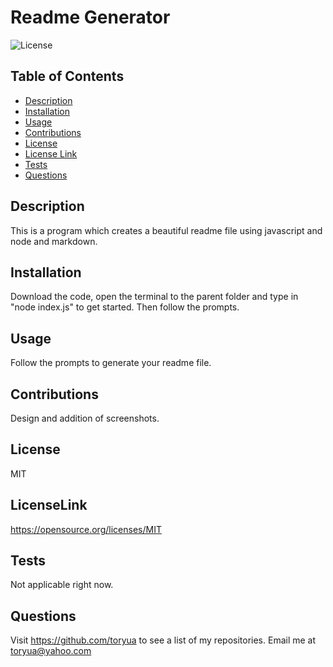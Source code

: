 # Readme Generator
  ![License](https://img.shields.io/static/v1?label=MIT&message=MIT&color=blue)

   ## Table of Contents
  * [Description](#description) 
  * [Installation](#installation)
  * [Usage](#usage)
  * [Contributions](#contributions)
  * [License](#license)
  * [License Link](#licenseLink)
  * [Tests](#tests)
  * [Questions](#questions)

  ## Description

   This is a program which creates a beautiful readme file using javascript and node and markdown.

  ## Installation

  Download the code, open the terminal to the parent folder and type in "node index.js" to get started. Then follow the prompts.

  ## Usage

  Follow the prompts to generate your readme file.

  ## Contributions

  Design and addition of screenshots.

  ## License

  MIT

  ## LicenseLink

  https://opensource.org/licenses/MIT

  ## Tests 
  
  Not applicable right now.

  ## Questions

  Visit https://github.com/toryua to see a list of my repositories.
  Email me at toryua@yahoo.com



